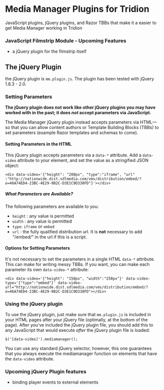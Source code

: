 # Media Manager Plugins for Tridion

JavaScript plugins, jQuery plugins,  and Razor TBBs that make it a easier to get Media Manager working in Tridion


### JavaScript Filmstrip Module - Upcoming Features
+ a jQuery plugin for the filmstrip itself 

## The jQuery Plugin

the jQuery plugin is  `mm.plugin.js`. The plugin has been tested with jQuery 1.8.3 - 2.0. 

### Setting Parameters

**The jQuery plugin does not work like other jQuery plugins you may have worked with in the past; it does *not* accept parameters via JavaScript.** 

The Media Manager jQuery plugin instead accepts parameters via HTML&mdash;so that you can allow content authors or Template Building Blocks (TBBs) to set parameters (example Razor templates and schemas to come).

#### Setting Parameters in the HTML

This jQuery plugin accepts parameters via a `data-*` attribute. Add a `data-video` attribute to your element, and set the value as a stringified JSON object: 
    
    <div data-video='{"height": "200px", "type":"iframe", "url" :"http://nationwide.dist.sdlmedia.com/vms/distribution/embed/?o=46A74ED4-23BC-4E29-9B2C-D3E1C9D338FD"}'></div>


##### What Parameters are Available?

The following parameters are available to you:

+  `height` : any value is permitted 
+  `width` : any value is permitted
+  `type`: `iframe` or `embed`
+  `url` : the fully qualified distribution url. It is **not** necessary to add "/embed/" in the url if this is a script. 

#### Options for Setting Parameters

It's not necessary to set the parameters in a single HTML `data-*` attribute. This can make for writing messy TBBs. If you want, you can make each parameter its own `data-video-*`  attribute: 
    
    <div data-video='{"height": "150px", "width":"250px"}' data-video-type='{"type":"embed"}' data-video-url="http://nationwide.dist.sdlmedia.com/vms/distribution/embed/?o=46A74ED4-23BC-4E29-9B2C-D3E1C9D338FD"></div>

### Using the jQuery plugin
To use the jQuery plugin, just make sure that `mm.plugin.js` is included in your HTML pages after your jQuery file (optimally, at the bottom of the page). After you've included the jQuery plugin file, you should add this to any JavaScript that would execute *after* the jQuery plugin file is loaded: 
    
    $('[data-video]').mediamanager();

You can use any standard jQuery selector, however, this one guarantees that you always execute the mediamanager function on elements that have the `data-video` attribute. 

### Upcoming jQuery Plugin features

+ binding player events to external elements

